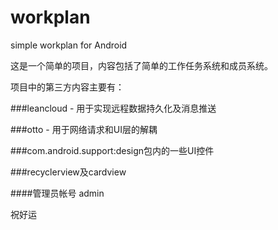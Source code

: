 # workplan
simple workplan for Android

这是一个简单的项目，内容包括了简单的工作任务系统和成员系统。

项目中的第三方内容主要有：

###leancloud - 用于实现远程数据持久化及消息推送

###otto - 用于网络请求和UI层的解耦

###com.android.support:design包内的一些UI控件

###recyclerview及cardview

####管理员帐号 admin 

祝好运
